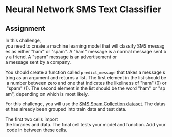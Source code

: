 # Neural Network SMS Text Classifier

## Assignment

In this challenge, you need to create a machine learning model that will classify SMS messages as either "ham" or "spam". A "ham" message is a normal message sent by a friend. A "spam" message is an advertisement or a message sent by a company.

You should create a function called `predict_message` that takes a message string as an argument and returns a list. The first element in the list should be a number between zero and one that indicates the likeliness of "ham" (0) or "spam" (1). The second element in the list should be the word "ham" or "spam", depending on which is most likely.

For this challenge, you will use the [SMS Spam Collection dataset](http://www.dt.fee.unicamp.br/~tiago/smsspamcollection/). The dataset has already been grouped into train data and test data.

The first two cells import the libraries and data. The final cell tests your model and function. Add your code in between these cells.
